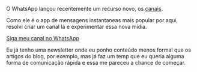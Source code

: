 O WhatsApp lançou recentemente um recurso novo, os [canais](https://blog.whatsapp.com/introducing-whatsapp-channels-a-private-way-to-follow-what-matters).

Como ele é o app de mensagens instantaneas mais popular por aqui, resolvi criar um canal lá e experimentar essa nova mídia.

[Siga meu canal no WhatsApp](https://whatsapp.com/channel/0029Va8IwiADeOMyGJ69Wp3s)

Eu já tenho uma newsletter onde eu ponho conteúdo menos formal que os artigos do blog, por exemplo, mas já faz um temp que eu queria alguma forma de comunicação rápida e essa me pareceu a chance de começar.

